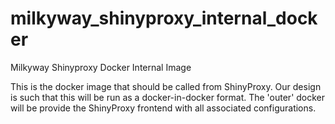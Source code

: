 # milkyway_shinyproxy_internal_docker
Milkyway Shinyproxy Docker Internal Image

This is the docker image that should be called from ShinyProxy.  Our design is such that this will be run as a docker-in-docker format.
The 'outer' docker will be provide the ShinyProxy frontend with all associated configurations.
